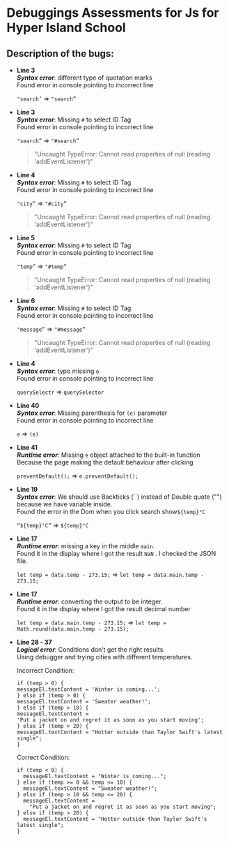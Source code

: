 # Debuggings Assessments for Js for Hyper Island School

## Description of the bugs:

- **Line 3**  
  **_Syntax error_**: different type of quotation marks  
  Found error in console pointing to incorrect line

  `"search’` => `"search”`

- **Line 3**  
  **_Syntax error_**: Missing `#` to select ID Tag  
  Found error in console pointing to incorrect line

  `"search”` => `"#search”`

  > "Uncaught TypeError: Cannot read properties of null (reading 'addEventListener')"

- **Line 4**  
  **_Syntax error_**: Missing `#` to select ID Tag  
  Found error in console pointing to incorrect line

  `"city”` => `"#city”`

  > "Uncaught TypeError: Cannot read properties of null (reading 'addEventListener')"

- **Line 5**  
  **_Syntax error_**: Missing `#` to select ID Tag  
  Found error in console pointing to incorrect line

  `"temp”` => `"#temp”`

  > "Uncaught TypeError: Cannot read properties of null (reading 'addEventListener')"

- **Line 6**  
  **_Syntax error_**: Missing `#` to select ID Tag  
  Found error in console pointing to incorrect line

  `"message”` => `"#message”`

  > "Uncaught TypeError: Cannot read properties of null (reading 'addEventListener')"

- **Line 4**  
  **_Syntax error_**: typo missing `o`  
  Found error in console pointing to incorrect line

  `querySelectr` => `querySelector`

- **Line 40**  
  **_Syntax error_**: Missing parenthesis for `(e)` parameter  
  Found error in console pointing to incorrect line

  `e` => `(e)`

- **Line 41**  
  **_Runtime error_**: Missing `e` object attached to the built-in function  
  Because the page making the default behaviour after clicking

  `preventDefault();` => `e.preventDefault();`

- **Line 19**  
   **_Syntax error_**: We should use Backticks (``) instead of Double quote ("") because we have variable inside.  
Found the error in the Dom when you click search show`${temp}°C`

  `“${temp}°C”` => `${temp}°C`

- **Line 17**  
  **_Runtime error_**: missing a key in the middle `main`.  
  Found it in the display where I got the result `NaN` . I checked the JSON file.

  `let temp = data.temp - 273.15;` => `let temp = data.main.temp - 273.15;`

- **Line 17**  
  **_Runtime error_**: converting the output to be integer.  
  Found it in the display where I got the result decimal number

  `let temp = data.main.temp - 273.15;` => `let temp = Math.round(data.main.temp - 273.15);`

- **Line 28 - 37**  
  **_Logical error_**: Conditions don’t get the right results.  
  Using debugger and trying cities with different temperatures.

  Incorrect Condition:

  ```
  if (temp > 0) {
  messageEl.textContent = 'Winter is coming...';
  } else if (temp > 0) {
  messageEl.textContent = 'Sweater weather!';
  } else if (temp > 10) {
  messageEl.textContent =
  'Put a jacket on and regret it as soon as you start moving';
  } else if (temp > 20) {
  messageEl.textContent = "Hotter outside than Taylor Swift's latest single";
  }
  ```

  Correct Condition:

  ```
  if (temp < 0) {
    messageEl.textContent = "Winter is coming...";
  } else if (temp >= 0 && temp <= 10) {
    messageEl.textContent = "Sweater weather!";
  } else if (temp > 10 && temp <= 20) {
    messageEl.textContent =
      "Put a jacket on and regret it as soon as you start moving";
  } else if (temp > 20) {
    messageEl.textContent = "Hotter outside than Taylor Swift's latest single";
  }
  ```

